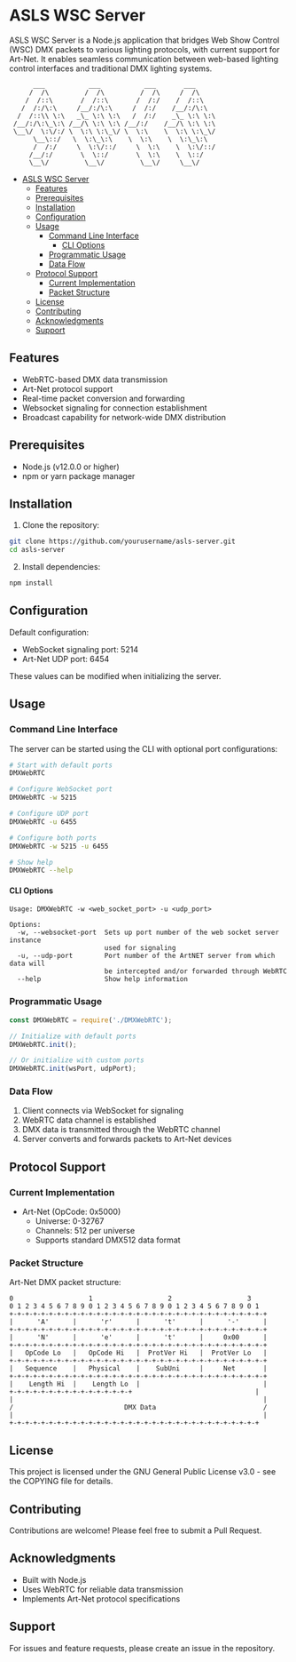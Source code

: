 # ASLS WSC Server

ASLS WSC Server is a Node.js application that bridges Web Show Control (WSC) DMX packets to various lighting protocols, with current support for Art-Net. It enables seamless communication between web-based lighting control interfaces and traditional DMX lighting systems.

```
      ___           ___           ___       ___      
     /  /\         /  /\         /  /\     /  /\     
    /  /::\       /  /::\       /  /:/    /  /::\    
   /  /:/\:\     /__/:/\:\     /  /:/    /__/:/\:\   
  /  /::\\ \:\   _\_ \:\ \:\   /  /:/    _\_ \:\ \:\  
 /__/:/\:\_\:\ /__/\ \:\ \:\ /__/:/    /__/\ \:\ \:\ 
 \__\/  \:\/:/ \  \:\ \:\_\/ \  \:\    \  \:\ \:\_\/ 
      \__\::/   \  \:\_\:\    \  \:\    \  \:\_\:\   
      /  /:/     \  \:\/::/     \  \:\    \  \:\/::/   
     /__/:/       \  \::/       \  \:\    \  \::/    
     \__\/         \__\/         \__\/     \__\/     
```

- [ASLS WSC Server](#asls-wsc-server)
  - [Features](#features)
  - [Prerequisites](#prerequisites)
  - [Installation](#installation)
  - [Configuration](#configuration)
  - [Usage](#usage)
    - [Command Line Interface](#command-line-interface)
      - [CLI Options](#cli-options)
    - [Programmatic Usage](#programmatic-usage)
    - [Data Flow](#data-flow)
  - [Protocol Support](#protocol-support)
    - [Current Implementation](#current-implementation)
    - [Packet Structure](#packet-structure)
  - [License](#license)
  - [Contributing](#contributing)
  - [Acknowledgments](#acknowledgments)
  - [Support](#support)


## Features

- WebRTC-based DMX data transmission
- Art-Net protocol support
- Real-time packet conversion and forwarding
- Websocket signaling for connection establishment
- Broadcast capability for network-wide DMX distribution

## Prerequisites

- Node.js (v12.0.0 or higher)
- npm or yarn package manager

## Installation

1. Clone the repository:
```bash
git clone https://github.com/yourusername/asls-server.git
cd asls-server
```

2. Install dependencies:
```bash
npm install
```

## Configuration

Default configuration:
- WebSocket signaling port: 5214
- Art-Net UDP port: 6454

These values can be modified when initializing the server.

## Usage

### Command Line Interface

The server can be started using the CLI with optional port configurations:

```bash
# Start with default ports
DMXWebRTC

# Configure WebSocket port
DMXWebRTC -w 5215

# Configure UDP port
DMXWebRTC -u 6455

# Configure both ports
DMXWebRTC -w 5215 -u 6455

# Show help
DMXWebRTC --help
```

#### CLI Options

```
Usage: DMXWebRTC -w <web_socket_port> -u <udp_port>

Options:
  -w, --websocket-port  Sets up port number of the web socket server instance
                        used for signaling
  -u, --udp-port        Port number of the ArtNET server from which data will
                        be intercepted and/or forwarded through WebRTC
  --help                Show help information
```

### Programmatic Usage

```javascript
const DMXWebRTC = require('./DMXWebRTC');

// Initialize with default ports
DMXWebRTC.init();

// Or initialize with custom ports
DMXWebRTC.init(wsPort, udpPort);
```

### Data Flow

1. Client connects via WebSocket for signaling
2. WebRTC data channel is established
3. DMX data is transmitted through the WebRTC channel
4. Server converts and forwards packets to Art-Net devices

## Protocol Support

### Current Implementation
- Art-Net (OpCode: 0x5000)
  - Universe: 0-32767
  - Channels: 512 per universe
  - Supports standard DMX512 data format

### Packet Structure

Art-Net DMX packet structure:
```
0                   1                   2                   3
0 1 2 3 4 5 6 7 8 9 0 1 2 3 4 5 6 7 8 9 0 1 2 3 4 5 6 7 8 9 0 1
+-+-+-+-+-+-+-+-+-+-+-+-+-+-+-+-+-+-+-+-+-+-+-+-+-+-+-+-+-+-+-+-+
|      'A'      |      'r'      |      't'      |      '-'      |
+-+-+-+-+-+-+-+-+-+-+-+-+-+-+-+-+-+-+-+-+-+-+-+-+-+-+-+-+-+-+-+-+
|      'N'      |      'e'      |      't'      |     0x00      |
+-+-+-+-+-+-+-+-+-+-+-+-+-+-+-+-+-+-+-+-+-+-+-+-+-+-+-+-+-+-+-+-+
|   OpCode Lo   |   OpCode Hi   |  ProtVer Hi   |  ProtVer Lo   |
+-+-+-+-+-+-+-+-+-+-+-+-+-+-+-+-+-+-+-+-+-+-+-+-+-+-+-+-+-+-+-+-+
|   Sequence    |   Physical    |    SubUni     |     Net       |
+-+-+-+-+-+-+-+-+-+-+-+-+-+-+-+-+-+-+-+-+-+-+-+-+-+-+-+-+-+-+-+-+
|    Length Hi  |    Length Lo  |                               |
+-+-+-+-+-+-+-+-+-+-+-+-+-+-+-+                               |
|                                                               |
/                            DMX Data                           /
|                                                               |
+-+-+-+-+-+-+-+-+-+-+-+-+-+-+-+-+-+-+-+-+-+-+-+-+-+-+-+-+-+-+-+
```

## License

This project is licensed under the GNU General Public License v3.0 - see the COPYING file for details.

## Contributing

Contributions are welcome! Please feel free to submit a Pull Request.

## Acknowledgments

- Built with Node.js
- Uses WebRTC for reliable data transmission
- Implements Art-Net protocol specifications

## Support

For issues and feature requests, please create an issue in the repository.